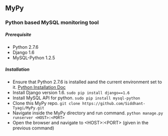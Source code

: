## MyPy
### Python based MySQL monitoring tool

##### Prerequisite
* Python 2.7.6
* Django 1.6
* MySQL-Python 1.2.5

##### Installation
* Ensure that Python 2.7.6 is installed aand the current environment set to it. [Python Installation Doc](https://docs.python.org/2/install/)
* Install Django version 1.6. `sudo pip install django==1.6`
* Install MySQL API for python. `sudo pip install mysql-python`
* Clone this MyPy repo. `git clone https://github.com/Siddhant-Tyagi/MyPy.git`
* Navigate inside the MyPy directory and run command. `python manage.py runserver <HOST>:<PORT>`
* Open the browser and navigate to \<HOST>:\<PORT> (given in the previous command)

